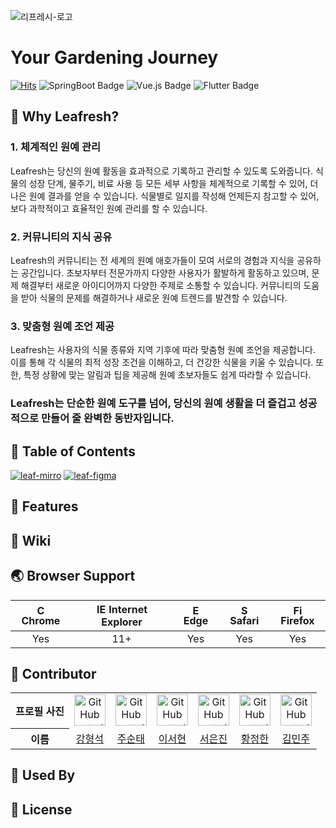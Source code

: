 ![리프레시-로고](https://github.com/user-attachments/assets/198f9ba8-bc25-4ce2-884f-82ad7c42dd45)
# Your Gardening Journey

[![Hits](https://hits.seeyoufarm.com/api/count/incr/badge.svg?url=https%3A%2F%2Fgithub.com%2FLeafresh-2024&count_bg=%23565AE5&title_bg=%23B3B3B3&icon=&icon_color=%23E7E7E7&title=Leafresh&edge_flat=false)](https://hits.seeyoufarm.com)
![SpringBoot Badge](https://img.shields.io/badge/SpringBoot-v3.3.3-%236DB33F?style=flat&logo=spring-boot&logoColor=white)
![Vue.js Badge](https://img.shields.io/badge/Vue.js-v3.4.29-4FC08D?style=flat&logo=vue.js&logoColor=white)
![Flutter Badge](https://img.shields.io/badge/Flutter-v3.24.1-02569B?style=flat&logo=flutter&logoColor=white)

## 🌱 Why Leafresh?

### 1. 체계적인 원예 관리
   
Leafresh는 당신의 원예 활동을 효과적으로 기록하고 관리할 수 있도록 도와줍니다. 식물의 성장 단계, 물주기, 비료 사용 등 모든 세부 사항을 체계적으로 기록할 수 있어, 더 나은 원예 결과를 얻을 수 있습니다. 식물별로 일지를 작성해 언제든지 참고할 수 있어, 보다 과학적이고 효율적인 원예 관리를 할 수 있습니다.

### 2. 커뮤니티의 지식 공유
   
Leafresh의 커뮤니티는 전 세계의 원예 애호가들이 모여 서로의 경험과 지식을 공유하는 공간입니다. 초보자부터 전문가까지 다양한 사용자가 활발하게 활동하고 있으며, 문제 해결부터 새로운 아이디어까지 다양한 주제로 소통할 수 있습니다. 커뮤니티의 도움을 받아 식물의 문제를 해결하거나 새로운 원예 트렌드를 발견할 수 있습니다.

### 3. 맞춤형 원예 조언 제공
   
Leafresh는 사용자의 식물 종류와 지역 기후에 따라 맞춤형 원예 조언을 제공합니다. 이를 통해 각 식물의 최적 성장 조건을 이해하고, 더 건강한 식물을 키울 수 있습니다. 또한, 특정 상황에 맞는 알림과 팁을 제공해 원예 초보자들도 쉽게 따라할 수 있습니다.

 ### Leafresh는 단순한 원예 도구를 넘어, 당신의 원예 생활을 더 즐겁고 성공적으로 만들어 줄 완벽한 동반자입니다.

## 🌿 Table of Contents

[![leaf-mirro](https://github.com/user-attachments/assets/b0900016-93a2-482d-bda4-3fd466aa290b)](https://miro.com/welcomeonboard/TnBCZllvYU52TXRBY1Y3Mm1ISUlXMmo2b0lYNWVkQVRxM1N5NlM2Ym9lU01KeVl4dXFXQjR3WWw4bG1uZnEydHwzNDU4NzY0NTkyOTkyNDczMDEyfDI=?share_link_id=458107216044)
[![leaf-figma](https://github.com/user-attachments/assets/5be8fd04-1bca-4381-ae85-12511ba96b27)]()


## 🔧 Features

## 🐾 Wiki

## 🌏 Browser Support

| <img src="https://user-images.githubusercontent.com/1215767/34348387-a2e64588-ea4d-11e7-8267-a43365103afe.png" alt="Chrome" width="16px" height="16px" /> Chrome | <img src="https://user-images.githubusercontent.com/1215767/34348590-250b3ca2-ea4f-11e7-9efb-da953359321f.png" alt="IE" width="16px" height="16px" /> Internet Explorer | <img src="https://user-images.githubusercontent.com/1215767/34348380-93e77ae8-ea4d-11e7-8696-9a989ddbbbf5.png" alt="Edge" width="16px" height="16px" /> Edge | <img src="https://user-images.githubusercontent.com/1215767/34348394-a981f892-ea4d-11e7-9156-d128d58386b9.png" alt="Safari" width="16px" height="16px" /> Safari | <img src="https://user-images.githubusercontent.com/1215767/34348383-9e7ed492-ea4d-11e7-910c-03b39d52f496.png" alt="Firefox" width="16px" height="16px" /> Firefox |
| :---------: | :---------: | :---------: | :---------: | :---------: |
| Yes | 11+ | Yes | Yes | Yes |

## 💬 Contributor

<table>
  <tr>
    <th style="text-align: center;">프로필 사진</th>
    <td style="text-align: center;"><img src="https://avatars.githubusercontent.com/ppudding3861" alt="GitHub 프로필 사진" style="width: 50px; height: 50px;"></td>
    <td style="text-align: center;"><img src="https://avatars.githubusercontent.com/stjoo0925" alt="GitHub 프로필 사진" style="width: 50px; height: 50px;"></td>
    <td style="text-align: center;"><img src="https://avatars.githubusercontent.com/dansun2" alt="GitHub 프로필 사진" style="width: 50px; height: 50px;"></td>
    <td style="text-align: center;"><img src="https://avatars.githubusercontent.com/jinnyjinny12" alt="GitHub 프로필 사진" style="width: 50px; height: 50px;"></td>
    <td style="text-align: center;"><img src="https://avatars.githubusercontent.com/hwangjeonghan" alt="GitHub 프로필 사진" style="width: 50px; height: 50px;"></td>
    <td style="text-align: center;"><img src="https://avatars.githubusercontent.com/minju132" alt="GitHub 프로필 사진" style="width: 50px; height: 50px;"></td>
  </tr>
  <tr>
   <tr>
    <th style="text-align: center;">이름</th>
    <td style="text-align: center;"><a href="https://github.com/ppudding3861" target="_blank">강형석</a></td>
    <td style="text-align: center;"><a href="https://github.com/stjoo0925" target="_blank">주순태</a></td>
    <td style="text-align: center;"><a href="https://github.com/dansun2" target="_blank">이서현</a></td>
    <td style="text-align: center;"><a href="https://github.com/jinnyjinny12" target="_blank">서은진</a></td>
    <td style="text-align: center;"><a href="https://github.com/hwangjeonghan" target="_blank">황정한</a></td>
    <td style="text-align: center;"><a href="https://github.com/minju132" target="_blank">김민주</a></td>
   </tr>
  </tr>
</table>

## 🚀 Used By

## 📜 License
